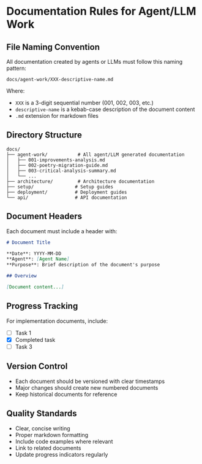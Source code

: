 # Documentation Rules for Agent/LLM Work

## File Naming Convention

All documentation created by agents or LLMs must follow this naming pattern:

```text
docs/agent-work/XXX-descriptive-name.md
```

Where:

- `XXX` is a 3-digit sequential number (001, 002, 003, etc.)
- `descriptive-name` is a kebab-case description of the document content
- `.md` extension for markdown files

## Directory Structure

```text
docs/
├── agent-work/           # All agent/LLM generated documentation
│   ├── 001-improvements-analysis.md
│   ├── 002-poetry-migration-guide.md
│   ├── 003-critical-analysis-summary.md
│   └── ...
├── architecture/         # Architecture documentation
├── setup/               # Setup guides
├── deployment/          # Deployment guides
└── api/                 # API documentation
```

## Document Headers

Each document must include a header with:

```markdown
# Document Title

**Date**: YYYY-MM-DD  
**Agent**: [Agent Name]  
**Purpose**: Brief description of the document's purpose

## Overview

[Document content...]
```

## Progress Tracking

For implementation documents, include:

- [ ] Task 1
- [x] Completed task
- [ ] Task 3

## Version Control

- Each document should be versioned with clear timestamps
- Major changes should create new numbered documents
- Keep historical documents for reference

## Quality Standards

- Clear, concise writing
- Proper markdown formatting
- Include code examples where relevant
- Link to related documents
- Update progress indicators regularly
